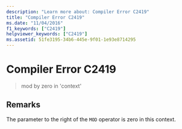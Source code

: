 ```yaml
---
description: "Learn more about: Compiler Error C2419"
title: "Compiler Error C2419"
ms.date: "11/04/2016"
f1_keywords: ["C2419"]
helpviewer_keywords: ["C2419"]
ms.assetid: 51fe3195-34b6-445e-9f01-1e93e8714295
---
```

# Compiler Error C2419

> mod by zero in 'context'

## Remarks

The parameter to the right of the `MOD` operator is zero in this context.
